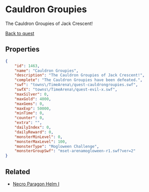 # Cauldron Groupies

The Cauldron Groupies of Jack Crescent!

[Back to quest](../quests.md)

## Properties

```json
{
    "id": 1463,
    "name": "Cauldron Groupies",
    "description": "The Cauldron Groupies of Jack Crescent!",
    "complete": "The Cauldron Groupies have been defeated.",
    "swf": "towns\/TimeArena\/quest-cauldrongroupies.swf",
    "swfX": "towns\/TimeArena\/quest-evil-x.swf",
    "maxSilver": 0,
    "maxGold": 4000,
    "maxGems": 0,
    "maxExp": 50000,
    "minTime": 0,
    "counter": 0,
    "extra": "",
    "dailyIndex": 0,
    "dailyReward": 0,
    "monsterMinLevel": 0,
    "monsterMaxLevel": 100,
    "monsterType": "Mogloween Challenge",
    "monsterGroupSwf": "mset-arenamogloween-r1.swf?ver=2"
}
```

## Related

- [Necro Paragon Helm I](../items/17688-necro-paragon-helm-i.md)

